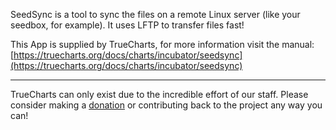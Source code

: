 SeedSync is a tool to sync the files on a remote Linux server (like your seedbox, for example). It uses LFTP to transfer files fast!

This App is supplied by TrueCharts, for more information visit the manual: [https://truecharts.org/docs/charts/incubator/seedsync](https://truecharts.org/docs/charts/incubator/seedsync)

---

TrueCharts can only exist due to the incredible effort of our staff.
Please consider making a [donation](https://truecharts.org/docs/about/sponsor) or contributing back to the project any way you can!
